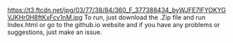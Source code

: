 https://t3.ftcdn.net/jpg/03/77/38/84/360_F_377388434_byWJFE7lFYOKYGVJKHr0H8ftKxFcv1nM.jpg
To run, just download the .Zip file and run Index.html or go to the github.io website and if you have any problems or suggestions, just make an issue.
